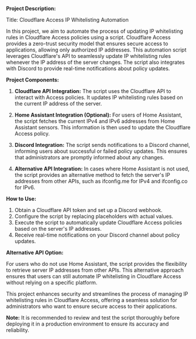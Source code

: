 **Project Description:**

Title: Cloudflare Access IP Whitelisting Automation

In this project, we aim to automate the process of updating IP whitelisting rules in Cloudflare Access policies using a script. Cloudflare Access provides a zero-trust security model that ensures secure access to applications, allowing only authorized IP addresses. This automation script leverages Cloudflare's API to seamlessly update IP whitelisting rules whenever the IP address of the server changes. The script also integrates with Discord to provide real-time notifications about policy updates.

**Project Components:**

1. **Cloudflare API Integration:** The script uses the Cloudflare API to interact with Access policies. It updates IP whitelisting rules based on the current IP address of the server.

2. **Home Assistant Integration (Optional):** For users of Home Assistant, the script fetches the current IPv4 and IPv6 addresses from Home Assistant sensors. This information is then used to update the Cloudflare Access policy.

3. **Discord Integration:** The script sends notifications to a Discord channel, informing users about successful or failed policy updates. This ensures that administrators are promptly informed about any changes.

4. **Alternative API Integration:** In cases where Home Assistant is not used, the script provides an alternative method to fetch the server's IP addresses from other APIs, such as ifconfig.me for IPv4 and ifconfig.co for IPv6.

**How to Use:**

1. Obtain a Cloudflare API token and set up a Discord webhook.
2. Configure the script by replacing placeholders with actual values.
3. Execute the script to automatically update Cloudflare Access policies based on the server's IP addresses.
4. Receive real-time notifications on your Discord channel about policy updates.

**Alternative API Option:**

For users who do not use Home Assistant, the script provides the flexibility to retrieve server IP addresses from other APIs. This alternative approach ensures that users can still automate IP whitelisting in Cloudflare Access without relying on a specific platform.

This project enhances security and streamlines the process of managing IP whitelisting rules in Cloudflare Access, offering a seamless solution for administrators who want to ensure secure access to their applications.

**Note:** It is recommended to review and test the script thoroughly before deploying it in a production environment to ensure its accuracy and reliability.
